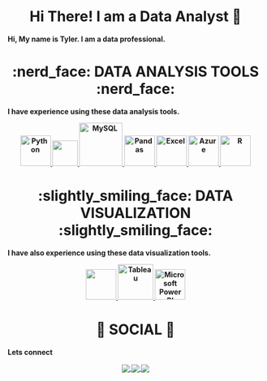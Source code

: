 <div align="center"> <h1 align="center"> Hi There! I am a Data Analyst 👋 </h1> </div>
<b>Hi, My name is Tyler. I am a data professional.<b>

<p></p>
<div align="center"> <h1 align="center"> :nerd_face:	 DATA ANALYSIS TOOLS :nerd_face: </h1> </div>

<b>I have experience using these data analysis tools.<b>

<p align="center">
<a href="https://www.w3schools.com/" onclick="window.open("https://www.w3schools.com/", "_self");"> <img src="https://www.python.org/static/community_logos/python-logo.png" alt="Python" height="60"/> </a>
<a href="#" target="_blank"> <img src="https://upload.wikimedia.org/wikipedia/commons/0/02/Amplitude_logo.svg" height="50"/> </a>
<a href="#" target="_blank"> <img src="https://www.mysql.com/common/logos/logo-mysql-170x115.png" alt="MySQL" height="85"/> </a>
<a href="#" target="_blank"> <img src="https://upload.wikimedia.org/wikipedia/commons/thumb/e/ed/Pandas_logo.svg/2560px-Pandas_logo.svg.png" alt="Pandas" height="60"/> </a>
<a href="#" target="_blank"> <img src="https://upload.wikimedia.org/wikipedia/commons/thumb/3/34/Microsoft_Office_Excel_%282019%E2%80%93present%29.svg/512px-Microsoft_Office_Excel_%282019%E2%80%93present%29.svg.png" alt="Excel" height="60"/> </a>
<a href="#" target="_blank"> <img src="https://upload.wikimedia.org/wikipedia/commons/thumb/a/a8/Microsoft_Azure_Logo.svg/187px-Microsoft_Azure_Logo.svg.png" alt="Azure" height="60"/> </a>
<a href="#" target="_blank"> <img src="https://www.r-project.org/logo/Rlogo.png" alt="R" height="60"/> </a>

</p>


<div align="center"> <h1 align="center"> :slightly_smiling_face: DATA VISUALIZATION :slightly_smiling_face:	</h1> </div>

<b>I have also experience using these data visualization tools.<b>

<p align="center">
<a href="#" target="_blank"> <img src="https://www.domo.com/assets/images/logo@2x.png" height="60"/> </a>
<a href="#" target="_blank"> <img src="https://www.tableau.com/sites/default/files/2022-04/TableauLogo_RGB.png" alt="Tableau" height="70"/> </a>
<a href="#" target="_blank"> <img src="https://insightsoftware.com/wp-content/uploads/2018/03/blog-microsoft-power-bi-solid-color.jpg" alt="Microsoft Power BI" height="60"/> </a>
</p>

<div align="center"> <h1 align="center"> 👨 SOCIAL 👩 </h1> </div>
<b>Lets connect</b>
<p align="center">

<a href="https://www.linkedin.com/in/.........../"> 
  <img align="center" src="https://img.shields.io/badge/linkedin-%230077B5.svg?&style=for-the-badge&logo=linkedin&logoColor=white" />
</a>

<a href="https://public.tableau.com/app/profile/tyler.mcfarlane/vizzes">
  <img align="center" src="https://img.shields.io/badge/-Tableau-1e376b?style=for-the-badge&logo=tableau&logoColor=white"  />
</a>

<a href="mailto:Tylermc4@outlook.com ">  
  <img align="center" src="https://img.shields.io/badge/gmail-f1f2f6.svg?&style=for-the-badge&logo=gmail&logoColor=red"  />
</a>

</p>
